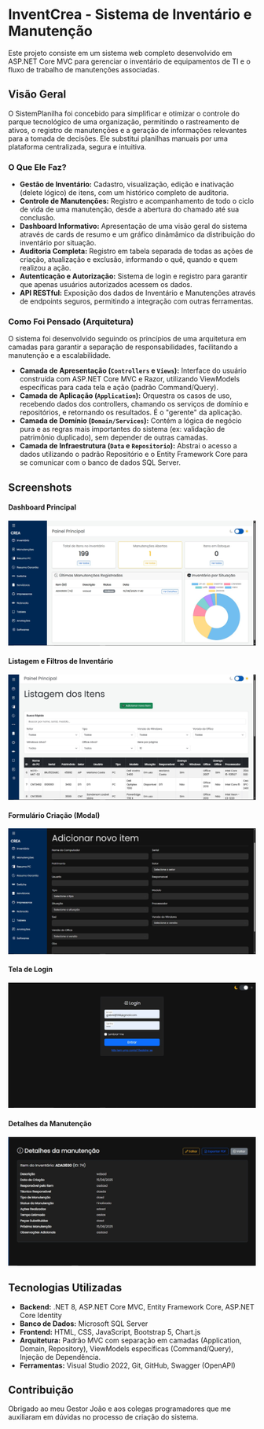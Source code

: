# InventCrea - Sistema de Inventário e Manutenção

Este projeto consiste em um sistema web completo desenvolvido em ASP.NET Core MVC para gerenciar o inventário de equipamentos de TI e o fluxo de trabalho de manutenções associadas.

## Visão Geral

O SistemPlanilha foi concebido para simplificar e otimizar o controle do parque tecnológico de uma organização, permitindo o rastreamento de ativos, o registro de manutenções e a geração de informações relevantes para a tomada de decisões. Ele substitui planilhas manuais por uma plataforma centralizada, segura e intuitiva.

### O Que Ele Faz?

* **Gestão de Inventário:** Cadastro, visualização, edição e inativação (delete lógico) de itens, com um histórico completo de auditoria.
* **Controle de Manutenções:** Registro e acompanhamento de todo o ciclo de vida de uma manutenção, desde a abertura do chamado até sua conclusão.
* **Dashboard Informativo:** Apresentação de uma visão geral do sistema através de cards de resumo e um gráfico dinâmâmico da distribuição do inventário por situação.
* **Auditoria Completa:** Registro em tabela separada de todas as ações de criação, atualização e exclusão, informando o quê, quando e quem realizou a ação.
* **Autenticação e Autorização:** Sistema de login e registro para garantir que apenas usuários autorizados acessem os dados.
* **API RESTful:** Exposição dos dados de Inventário e Manutenções através de endpoints seguros, permitindo a integração com outras ferramentas.

### Como Foi Pensado (Arquitetura)

O sistema foi desenvolvido seguindo os princípios de uma arquitetura em camadas para garantir a separação de responsabilidades, facilitando a manutenção e a escalabilidade.

* **Camada de Apresentação (`Controllers` e `Views`):** Interface do usuário construída com ASP.NET Core MVC e Razor, utilizando ViewModels específicas para cada tela e ação (padrão Command/Query).
* **Camada de Aplicação (`Application`):** Orquestra os casos de uso, recebendo dados dos controllers, chamando os serviços de domínio e repositórios, e retornando os resultados. É o "gerente" da aplicação.
* **Camada de Domínio (`Domain/Services`):** Contém a lógica de negócio pura e as regras mais importantes do sistema (ex: validação de patrimônio duplicado), sem depender de outras camadas.
* **Camada de Infraestrutura (`Data` e `Repositorio`):** Abstrai o acesso a dados utilizando o padrão Repositório e o Entity Framework Core para se comunicar com o banco de dados SQL Server.

## Screenshots
#### Dashboard Principal
![Dashboard Principal](screenshots/dashboard.jpeg)

#### Listagem e Filtros de Inventário
![Listagem de Inventário](screenshots/inventario.jpeg)

#### Formulário Criação (Modal)
![Formulário de Criaçãp](screenshots/adicionarItem.jpeg)

#### Tela de Login
![Tela de Login](screenshots/login.jpeg)

#### Detalhes da Manutenção
![Detalhes da Manutenção](screenshots/detalhesManutencao.jpeg)

## Tecnologias Utilizadas

* **Backend:** .NET 8, ASP.NET Core MVC, Entity Framework Core, ASP.NET Core Identity
* **Banco de Dados:** Microsoft SQL Server
* **Frontend:** HTML, CSS, JavaScript, Bootstrap 5, Chart.js
* **Arquitetura:** Padrão MVC com separação em camadas (Application, Domain, Repository), ViewModels específicas (Command/Query), Injeção de Dependência.
* **Ferramentas:** Visual Studio 2022, Git, GitHub, Swagger (OpenAPI)

## Contribuição
Obrigado ao meu Gestor João e aos colegas programadores que me auxiliaram em dúvidas no processo de criação do sistema.
